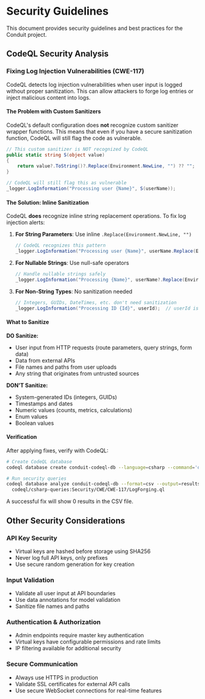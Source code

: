 # Security Guidelines

This document provides security guidelines and best practices for the Conduit project.

## CodeQL Security Analysis

### Fixing Log Injection Vulnerabilities (CWE-117)

CodeQL detects log injection vulnerabilities when user input is logged without proper sanitization. This can allow attackers to forge log entries or inject malicious content into logs.

#### The Problem with Custom Sanitizers

CodeQL's default configuration does **not** recognize custom sanitizer wrapper functions. This means that even if you have a secure sanitization function, CodeQL will still flag the code as vulnerable.

```csharp
// This custom sanitizer is NOT recognized by CodeQL
public static string S(object value) 
{
    return value?.ToString()?.Replace(Environment.NewLine, "") ?? "";
}

// CodeQL will still flag this as vulnerable
_logger.LogInformation("Processing user {Name}", S(userName));
```

#### The Solution: Inline Sanitization

CodeQL **does** recognize inline string replacement operations. To fix log injection alerts:

1. **For String Parameters**: Use inline `.Replace(Environment.NewLine, "")`
   ```csharp
   // CodeQL recognizes this pattern
   _logger.LogInformation("Processing user {Name}", userName.Replace(Environment.NewLine, ""));
   ```

2. **For Nullable Strings**: Use null-safe operators
   ```csharp
   // Handle nullable strings safely
   _logger.LogInformation("Processing {Name}", userName?.Replace(Environment.NewLine, "") ?? "unknown");
   ```

3. **For Non-String Types**: No sanitization needed
   ```csharp
   // Integers, GUIDs, DateTimes, etc. don't need sanitization
   _logger.LogInformation("Processing ID {Id}", userId);  // userId is int
   ```

#### What to Sanitize

**DO Sanitize:**
- User input from HTTP requests (route parameters, query strings, form data)
- Data from external APIs
- File names and paths from user uploads
- Any string that originates from untrusted sources

**DON'T Sanitize:**
- System-generated IDs (integers, GUIDs)
- Timestamps and dates
- Numeric values (counts, metrics, calculations)
- Enum values
- Boolean values

#### Verification

After applying fixes, verify with CodeQL:

```bash
# Create CodeQL database
codeql database create conduit-codeql-db --language=csharp --command='dotnet build'

# Run security queries
codeql database analyze conduit-codeql-db --format=csv --output=results.csv \
  codeql/csharp-queries:Security/CWE/CWE-117/LogForging.ql
```

A successful fix will show 0 results in the CSV file.

## Other Security Considerations

### API Key Security
- Virtual keys are hashed before storage using SHA256
- Never log full API keys, only prefixes
- Use secure random generation for key creation

### Input Validation
- Validate all user input at API boundaries
- Use data annotations for model validation
- Sanitize file names and paths

### Authentication & Authorization
- Admin endpoints require master key authentication
- Virtual keys have configurable permissions and rate limits
- IP filtering available for additional security

### Secure Communication
- Always use HTTPS in production
- Validate SSL certificates for external API calls
- Use secure WebSocket connections for real-time features